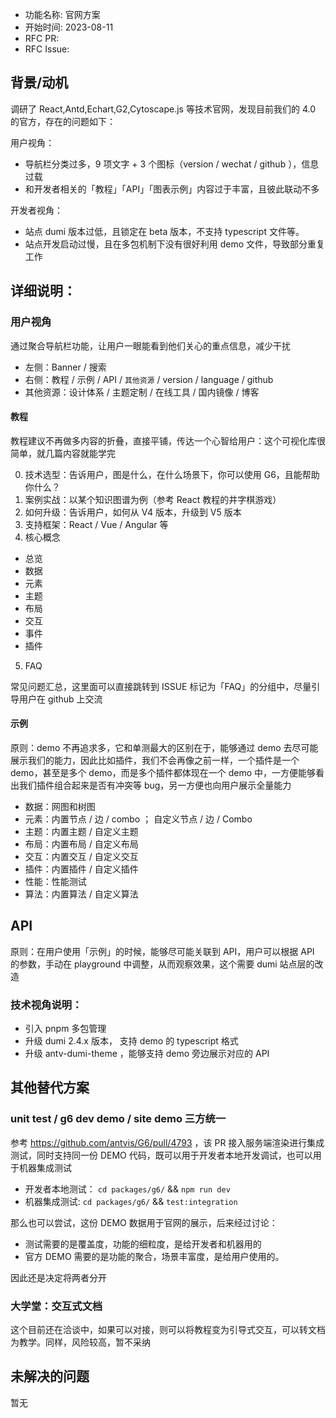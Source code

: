 - 功能名称: 官网方案
- 开始时间: 2023-08-11
- RFC PR:
- RFC Issue:

## 背景/动机

调研了 React,Antd,Echart,G2,Cytoscape.js 等技术官网，发现目前我们的 4.0 的官方，存在的问题如下：

用户视角：

- 导航栏分类过多，9 项文字 + 3 个图标（version / wechat / github ），信息过载
- 和开发者相关的「教程」「API」「图表示例」内容过于丰富，且彼此联动不多

开发者视角：

- 站点 dumi 版本过低，且锁定在 beta 版本，不支持 typescript 文件等。
- 站点开发启动过慢，且在多包机制下没有很好利用 demo 文件，导致部分重复工作

## 详细说明：

### 用户视角

通过聚合导航栏功能，让用户一眼能看到他们关心的重点信息，减少干扰

- 左侧：Banner / 搜索
- 右侧：教程 / 示例 / API / `其他资源` / version / language / github
- 其他资源：设计体系 / 主题定制 / 在线工具 / 国内镜像 / 博客

#### 教程

教程建议不再做多内容的折叠，直接平铺，传达一个心智给用户：这个可视化库很简单，就几篇内容就能学完

0. 技术选型：告诉用户，图是什么，在什么场景下，你可以使用 G6，且能帮助你什么？
1. 案例实战：以某个知识图谱为例（参考 React 教程的井字棋游戏）
2. 如何升级：告诉用户，如何从 V4 版本，升级到 V5 版本
3. 支持框架：React / Vue / Angular 等
4. 核心概念

- 总览
- 数据
- 元素
- 主题
- 布局
- 交互
- 事件
- 插件

5. FAQ

常见问题汇总，这里面可以直接跳转到 ISSUE 标记为「FAQ」的分组中，尽量引导用户在 github 上交流

#### 示例

原则：demo 不再追求多，它和单测最大的区别在于，能够通过 demo 去尽可能展示我们的能力，因此比如插件，我们不会再像之前一样，一个插件是一个 demo，甚至是多个 demo，而是多个插件都体现在一个 demo 中，一方便能够看出我们插件组合起来是否有冲突等 bug，另一方便也向用户展示全量能力

- 数据：网图和树图
- 元素：内置节点 / 边 / combo ； 自定义节点 / 边 / Combo
- 主题：内置主题 / 自定义主题
- 布局：内置布局 / 自定义布局
- 交互：内置交互 / 自定义交互
- 插件：内置插件 / 自定义插件
- 性能：性能测试
- 算法：内置算法 / 自定义算法

## API

原则：在用户使用「示例」的时候，能够尽可能关联到 API，用户可以根据 API 的参数，手动在 playground 中调整，从而观察效果，这个需要 dumi 站点层的改造

### 技术视角说明：

- 引入 pnpm 多包管理
- 升级 dumi 2.4.x 版本， 支持 demo 的 typescript 格式
- 升级 antv-dumi-theme ，能够支持 demo 旁边展示对应的 API

## 其他替代方案

### unit test / g6 dev demo / site demo 三方统一

参考 https://github.com/antvis/G6/pull/4793 ，该 PR 接入服务端渲染进行集成测试，同时支持同一份 DEMO 代码，既可以用于开发者本地开发调试，也可以用于机器集成测试

- 开发者本地测试： `cd packages/g6/` && `npm run dev`
- 机器集成测试: `cd packages/g6/` && `test:integration`

那么也可以尝试，这份 DEMO 数据用于官网的展示，后来经过讨论：

- 测试需要的是覆盖度，功能的细粒度，是给开发者和机器用的
- 官方 DEMO 需要的是功能的聚合，场景丰富度，是给用户使用的。

因此还是决定将两者分开

### 大学堂：交互式文档

这个目前还在洽谈中，如果可以对接，则可以将教程变为引导式交互，可以转文档为教学。同样，风险较高，暂不采纳

## 未解决的问题

暂无
